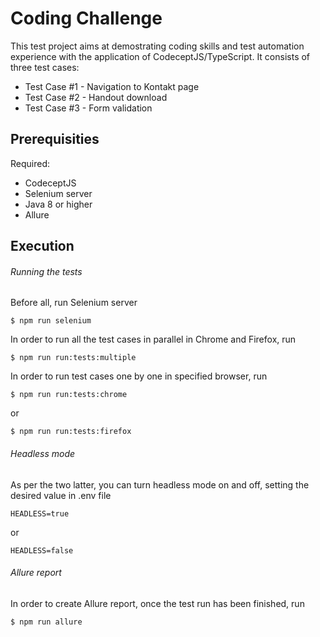 # Coding Challenge
This test project aims at demostrating coding skills and test automation experience with the application of CodeceptJS/TypeScript. It consists of three test cases:
* Test Case #1 - Navigation to Kontakt page
* Test Case #2 - Handout download
* Test Case #3 - Form validation

## Prerequisities
Required:
* CodeceptJS
* Selenium server
* Java 8 or higher
* Allure

## Execution

###### Running the tests
Before all, run Selenium server
```
$ npm run selenium
```

In order to run all the test cases in parallel in Chrome and Firefox, run
```
$ npm run run:tests:multiple
```
In order to run test cases one by one in specified browser, run
```
$ npm run run:tests:chrome
```
or
```
$ npm run run:tests:firefox
```
###### Headless mode
As per the two latter, you can turn headless mode on and off, setting the desired value in .env file
```
HEADLESS=true
```
or
```
HEADLESS=false
```
###### Allure report
In order to create Allure report, once the test run has been finished, run
```
$ npm run allure
```
